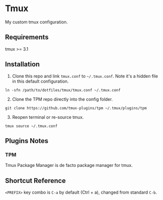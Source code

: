 # Tmux
My custom tmux configuration.

## Requirements
tmux >= 3.1

## Installation

1. Clone this repo and link `tmux.conf` to `~/.tmux.conf`. Note it's a hidden file in this default configuration.
```
ln -sfn /path/to/dotfiles/tmux/tmux.conf ~/.tmux.conf
```
2. Clone the TPM repo directly into the config folder.
```
git clone https://github.com/tmux-plugins/tpm ~/.tmux/plugins/tpm
```
3. Reopen terminal or re-source tmux.
```
tmux source ~/.tmux.conf
```

## Plugins Notes

### TPM
Tmux Package Manager is de facto package manager for tmux.

## Shortcut Reference
`<PREFIX>` key combo is `C-a` by default (Ctrl + a), changed from standard `C-b`.
```
